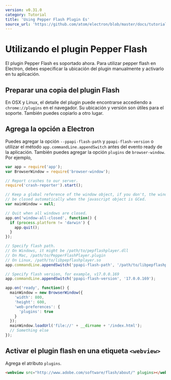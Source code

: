 ```yaml
---
version: v0.31.0
category: Tutorial
title: 'Using Pepper Flash Plugin Es'
source_url: 'https://github.com/atom/electron/blob/master/docs/tutorial/using-pepper-flash-plugin-es.md'
---
```


# Utilizando el plugin Pepper Flash

El plugin Pepper Flash es soportado ahora. Para utilizar pepper flash en Electron, debes especificar la ubicación del plugin manualmente y activarlo en tu aplicación.

## Preparar una copia del plugin Flash

En OSX y Linux, el detalle del plugin puede encontrarse accediendo a `chrome://plugins` en el navegador. Su ubicación y versión son útiles para el soporte. También puedes copiarlo a otro lugar.

## Agrega la opción a Electron

Puedes agregar la opción `--ppapi-flash-path` y `ppapi-flash-version`  o utilizar el método `app.commandLine.appendSwitch` antes del evento ready de la aplicación.
También puedes agregar la opción `plugins` de `browser-window`. Por ejemplo,

```javascript
var app = require('app');
var BrowserWindow = require('browser-window');

// Report crashes to our server.
require('crash-reporter').start();

// Keep a global reference of the window object, if you don't, the window will
// be closed automatically when the javascript object is GCed.
var mainWindow = null;

// Quit when all windows are closed.
app.on('window-all-closed', function() {
  if (process.platform != 'darwin') {
    app.quit();
  }
});

// Specify flash path.
// On Windows, it might be /path/to/pepflashplayer.dll
// On Mac, /path/to/PepperFlashPlayer.plugin
// On Linux, /path/to/libpepflashplayer.so
app.commandLine.appendSwitch('ppapi-flash-path', '/path/to/libpepflashplayer.so');

// Specify flash version, for example, v17.0.0.169
app.commandLine.appendSwitch('ppapi-flash-version', '17.0.0.169');

app.on('ready', function() {
  mainWindow = new BrowserWindow({
    'width': 800,
    'height': 600,
    'web-preferences': {
      'plugins': true
    }
  });
  mainWindow.loadUrl('file://' + __dirname + '/index.html');
  // Something else
});
```

## Activar el plugin flash en una etiqueta `<webview>`
Agrega el atributo `plugins`.
```html
<webview src="http://www.adobe.com/software/flash/about/" plugins></webview>
```
